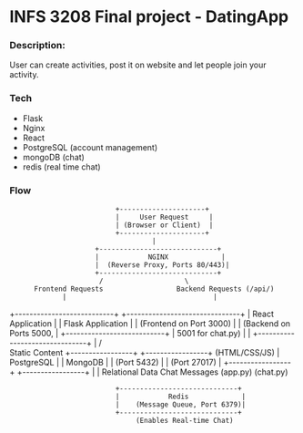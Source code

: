 # INFS 3208 Final project - DatingApp
### Description:
User can create activities, post it on website and let people join your activity.
### Tech
- Flask
- Nginx
- React
- PostgreSQL (account management)
- mongoDB (chat)
- redis (real time chat)
### Flow
                              +---------------------+
                              |     User Request     |
                              | (Browser or Client)  |
                              +---------------------+
                                       |
                         +-----------------------------+
                         |            NGINX             |
                         |  (Reverse Proxy, Ports 80/443)|
                         +-----------------------------+
                          /                    \
          Frontend Requests                  Backend Requests (/api/)
                 |                                    |
   +---------------------------+         +-------------------------------+
   |      React Application     |         |       Flask Application       |
   |   (Frontend on Port 3000)  |         |     (Backend on Ports 5000,   |
   +---------------------------+         |       5001 for chat.py)       |
            |                            +-------------------------------+
            |                                    /       \
   Static Content                     +-----------------+   +-----------------+
      (HTML/CSS/JS)                   |    PostgreSQL   |   |     MongoDB      |
                                      | (Port 5432)     |   |  (Port 27017)    |
                                      +-----------------+   +-----------------+
                                               |                     |
                                       Relational Data          Chat Messages
                                             (app.py)               (chat.py)

                              +-----------------------------+
                              |            Redis             |
                              |    (Message Queue, Port 6379)|
                              +-----------------------------+
                                   (Enables Real-time Chat)


